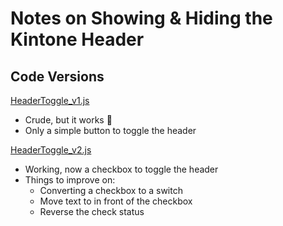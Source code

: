 # Notes on Showing & Hiding the Kintone Header

## Code Versions

[HeaderToggle_v1.js](HeaderToggle_v1.js)
* Crude, but it works 💪
* Only a simple button to toggle the header

[HeaderToggle_v2.js](HeaderToggle_v2.js)
* Working, now a checkbox to toggle the header
* Things to improve on:
  * Converting a checkbox to a switch
  * Move text to in front of the checkbox
  * Reverse the check status
